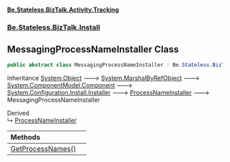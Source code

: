 #### [Be.Stateless.BizTalk.Activity.Tracking](README.md 'README')
### [Be.Stateless.BizTalk.Install](Be.Stateless.BizTalk.Install.md 'Be.Stateless.BizTalk.Install')

## MessagingProcessNameInstaller Class

```csharp
public abstract class MessagingProcessNameInstaller : Be.Stateless.BizTalk.Install.ProcessNameInstaller
```

Inheritance [System.Object](https://docs.microsoft.com/en-us/dotnet/api/System.Object 'System.Object') &#129106; [System.MarshalByRefObject](https://docs.microsoft.com/en-us/dotnet/api/System.MarshalByRefObject 'System.MarshalByRefObject') &#129106; [System.ComponentModel.Component](https://docs.microsoft.com/en-us/dotnet/api/System.ComponentModel.Component 'System.ComponentModel.Component') &#129106; [System.Configuration.Install.Installer](https://docs.microsoft.com/en-us/dotnet/api/System.Configuration.Install.Installer 'System.Configuration.Install.Installer') &#129106; [ProcessNameInstaller](ProcessNameInstaller.md 'Be.Stateless.BizTalk.Install.ProcessNameInstaller') &#129106; MessagingProcessNameInstaller

Derived  
&#8627; [ProcessNameInstaller](ProcessNameInstaller.md 'Be.Stateless.BizTalk.ProcessNameInstaller')

| Methods | |
| :--- | :--- |
| [GetProcessNames()](MessagingProcessNameInstaller.GetProcessNames().md 'Be.Stateless.BizTalk.Install.MessagingProcessNameInstaller.GetProcessNames()') | |
